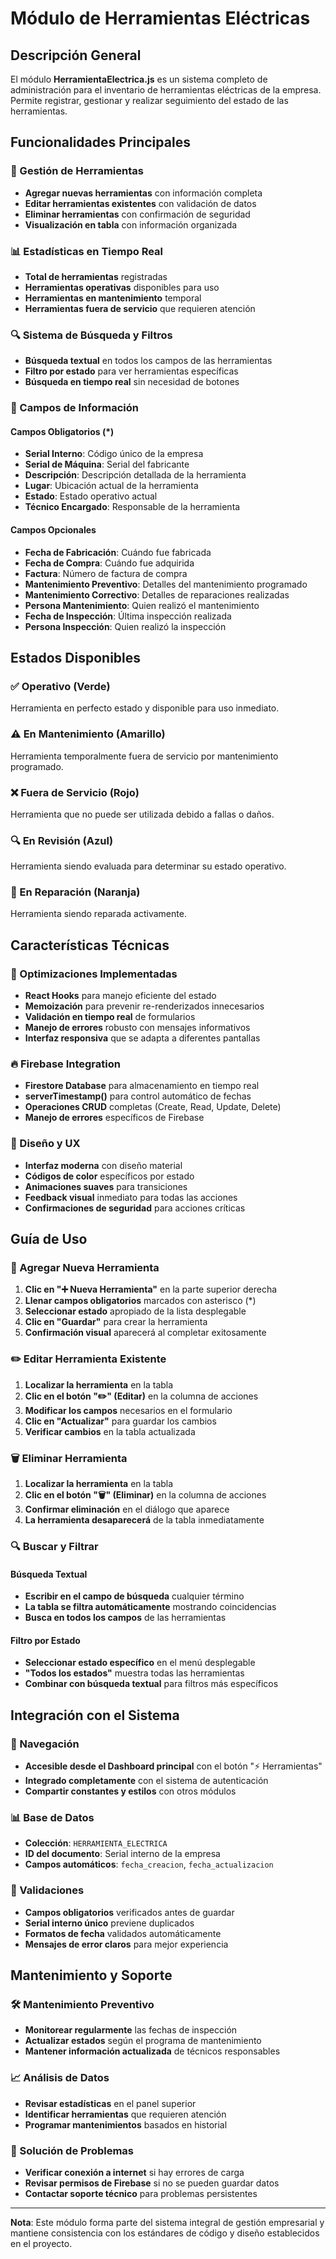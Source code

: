 # Módulo de Herramientas Eléctricas

## Descripción General
El módulo **HerramientaElectrica.js** es un sistema completo de administración para el inventario de herramientas eléctricas de la empresa. Permite registrar, gestionar y realizar seguimiento del estado de las herramientas.

## Funcionalidades Principales

### 🔧 Gestión de Herramientas
- **Agregar nuevas herramientas** con información completa
- **Editar herramientas existentes** con validación de datos
- **Eliminar herramientas** con confirmación de seguridad
- **Visualización en tabla** con información organizada

### 📊 Estadísticas en Tiempo Real
- **Total de herramientas** registradas
- **Herramientas operativas** disponibles para uso
- **Herramientas en mantenimiento** temporal
- **Herramientas fuera de servicio** que requieren atención

### 🔍 Sistema de Búsqueda y Filtros
- **Búsqueda textual** en todos los campos de las herramientas
- **Filtro por estado** para ver herramientas específicas
- **Búsqueda en tiempo real** sin necesidad de botones

### 📝 Campos de Información

#### Campos Obligatorios (*)
- **Serial Interno**: Código único de la empresa
- **Serial de Máquina**: Serial del fabricante
- **Descripción**: Descripción detallada de la herramienta
- **Lugar**: Ubicación actual de la herramienta
- **Estado**: Estado operativo actual
- **Técnico Encargado**: Responsable de la herramienta

#### Campos Opcionales
- **Fecha de Fabricación**: Cuándo fue fabricada
- **Fecha de Compra**: Cuándo fue adquirida
- **Factura**: Número de factura de compra
- **Mantenimiento Preventivo**: Detalles del mantenimiento programado
- **Mantenimiento Correctivo**: Detalles de reparaciones realizadas
- **Persona Mantenimiento**: Quien realizó el mantenimiento
- **Fecha de Inspección**: Última inspección realizada
- **Persona Inspección**: Quien realizó la inspección

## Estados Disponibles

### ✅ Operativo (Verde)
Herramienta en perfecto estado y disponible para uso inmediato.

### ⚠️ En Mantenimiento (Amarillo)
Herramienta temporalmente fuera de servicio por mantenimiento programado.

### ❌ Fuera de Servicio (Rojo)
Herramienta que no puede ser utilizada debido a fallas o daños.

### 🔍 En Revisión (Azul)
Herramienta siendo evaluada para determinar su estado operativo.

### 🔧 En Reparación (Naranja)
Herramienta siendo reparada activamente.

## Características Técnicas

### 🚀 Optimizaciones Implementadas
- **React Hooks** para manejo eficiente del estado
- **Memoización** para prevenir re-renderizados innecesarios
- **Validación en tiempo real** de formularios
- **Manejo de errores** robusto con mensajes informativos
- **Interfaz responsiva** que se adapta a diferentes pantallas

### 🔥 Firebase Integration
- **Firestore Database** para almacenamiento en tiempo real
- **serverTimestamp()** para control automático de fechas
- **Operaciones CRUD** completas (Create, Read, Update, Delete)
- **Manejo de errores** específicos de Firebase

### 🎨 Diseño y UX
- **Interfaz moderna** con diseño material
- **Códigos de color** específicos por estado
- **Animaciones suaves** para transiciones
- **Feedback visual** inmediato para todas las acciones
- **Confirmaciones de seguridad** para acciones críticas

## Guía de Uso

### 📝 Agregar Nueva Herramienta

1. **Clic en "➕ Nueva Herramienta"** en la parte superior derecha
2. **Llenar campos obligatorios** marcados con asterisco (*)
3. **Seleccionar estado** apropiado de la lista desplegable
4. **Clic en "Guardar"** para crear la herramienta
5. **Confirmación visual** aparecerá al completar exitosamente

### ✏️ Editar Herramienta Existente

1. **Localizar la herramienta** en la tabla
2. **Clic en el botón "✏️" (Editar)** en la columna de acciones
3. **Modificar los campos** necesarios en el formulario
4. **Clic en "Actualizar"** para guardar los cambios
5. **Verificar cambios** en la tabla actualizada

### 🗑️ Eliminar Herramienta

1. **Localizar la herramienta** en la tabla
2. **Clic en el botón "🗑️" (Eliminar)** en la columna de acciones
3. **Confirmar eliminación** en el diálogo que aparece
4. **La herramienta desaparecerá** de la tabla inmediatamente

### 🔍 Buscar y Filtrar

#### Búsqueda Textual
- **Escribir en el campo de búsqueda** cualquier término
- **La tabla se filtra automáticamente** mostrando coincidencias
- **Busca en todos los campos** de las herramientas

#### Filtro por Estado
- **Seleccionar estado específico** en el menú desplegable
- **"Todos los estados"** muestra todas las herramientas
- **Combinar con búsqueda textual** para filtros más específicos

## Integración con el Sistema

### 🔗 Navegación
- **Accesible desde el Dashboard principal** con el botón "⚡ Herramientas"
- **Integrado completamente** con el sistema de autenticación
- **Compartir constantes y estilos** con otros módulos

### 📊 Base de Datos
- **Colección**: `HERRAMIENTA_ELECTRICA`
- **ID del documento**: Serial interno de la empresa
- **Campos automáticos**: `fecha_creacion`, `fecha_actualizacion`

### 🎯 Validaciones
- **Campos obligatorios** verificados antes de guardar
- **Serial interno único** previene duplicados
- **Formatos de fecha** validados automáticamente
- **Mensajes de error claros** para mejor experiencia

## Mantenimiento y Soporte

### 🛠️ Mantenimiento Preventivo
- **Monitorear regularmente** las fechas de inspección
- **Actualizar estados** según el programa de mantenimiento
- **Mantener información actualizada** de técnicos responsables

### 📈 Análisis de Datos
- **Revisar estadísticas** en el panel superior
- **Identificar herramientas** que requieren atención
- **Programar mantenimientos** basados en historial

### 🔧 Solución de Problemas
- **Verificar conexión a internet** si hay errores de carga
- **Revisar permisos de Firebase** si no se pueden guardar datos
- **Contactar soporte técnico** para problemas persistentes

---

**Nota**: Este módulo forma parte del sistema integral de gestión empresarial y mantiene consistencia con los estándares de código y diseño establecidos en el proyecto.

